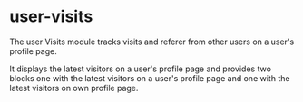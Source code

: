 # user-visits

The user Visits module tracks visits and referer from other users on a user's
profile page.

It displays the latest visitors on a user's profile page and provides two
blocks one with the latest visitors on a user's profile page and one with the
latest visitors on own profile page.

